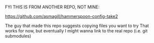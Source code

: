 FYI THIS IS FROM ANOTHER REPO, NOT MINE:

https://github.com/asmagill/hammerspoon-config-take2

The guy that made this repo suggests copying files you want to try
That works for now, but eventually I might wanna link to the real repo (i.e. git submodules)
